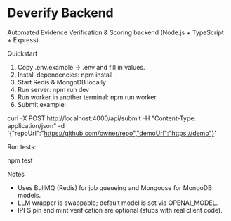 # Deverify Backend

Automated Evidence Verification & Scoring backend (Node.js + TypeScript + Express)

Quickstart

1. Copy .env.example -> .env and fill in values.
2. Install dependencies: npm install
3. Start Redis & MongoDB locally
4. Run server: npm run dev
5. Run worker in another terminal: npm run worker
6. Submit example:

curl -X POST http://localhost:4000/api/submit -H "Content-Type: application/json" -d '{"repoUrl":"https://github.com/owner/repo","demoUrl":"https://demo"}'

Run tests:

npm test

Notes
- Uses BullMQ (Redis) for job queueing and Mongoose for MongoDB models.
- LLM wrapper is swappable; default model is set via OPENAI_MODEL.
- IPFS pin and mint verification are optional (stubs with real client code).
